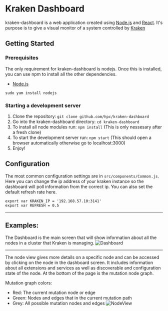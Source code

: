 # Kraken Dashboard
kraken-dashboard is a web application created using [Node.js](https://nodejs.org) and [React](https://reactjs.org/). It's purpose is to give a visual monitor of a system controlled by [Kraken](https://github.com/hpc/kraken)

## Getting Started
### Prerequisites
The only requirement for kraken-dashboard is nodejs. Once this is installed, you can use npm to install all the other dependencies.
* [Node.js](https://nodejs.org)
```
sudo yum install nodejs
```

### Starting a development server
1. Clone the repository: `git clone github.com/hpc/kraken-dashboard`
2. Go into the kraken-dashboard directory: `cd kraken-dashboard`
3. To install all node modules run: `npm install` (This is only nessesary after a fresh clone)
4. To start the development server run: `npm start` (This should open a browser automatically otherwise go to localhost:3000)
5. Enjoy!

## Configuration
The most common configuration settings are in `src/components/Common.js`. Here you can change the ip address of your kraken instance so the dashboard will poll information from the correct ip. You can also set the default refresh rate here.
```
export var KRAKEN_IP = '192.168.57.10:3141'
export var REFRESH = 0.5
```

---
## Examples:
The Dashboard is the main screen that will show information about all the nodes in a cluster that Kraken is managing.
![Dashboard](https://i.imgur.com/WxCjWM4.png)

---
The node view gives more details on a specific node and can be accessed by clicking on the node in the dashboard screen. It includes information about all extensions and services as well as discoverable and configuration state of the node. At the bottom of the page is the mutation node graph.

Mutation graph colors:
* Red: The current mutation node or edge
* Green: Nodes and edges that in the current mutation path
* Grey: All possible mutation nodes and edges
![NodeView](https://i.imgur.com/DjdTQhL.png)
